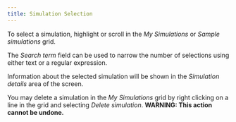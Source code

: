 ```yaml
---
title: Simulation Selection
---
```


To select a simulation, highlight or scroll in the *My Simulations* or
*Sample simulations* grid.

The *Search term* field can be used to narrow the number of selections using either
text or a regular expression.

Information about the selected simulation will be shown in the *Simulation details*
area of the screen.

You may delete a simulation in the *My Simulations* grid by right clicking on a line in the grid and selecting *Delete simulation*. **WARNING: This action cannot be undone.**
